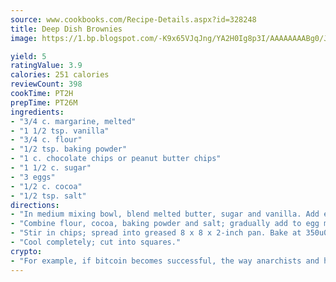 ```yaml
---
source: www.cookbooks.com/Recipe-Details.aspx?id=328248
title: Deep Dish Brownies
image: https://1.bp.blogspot.com/-K9x65VJqJng/YA2H0Ig8p3I/AAAAAAAABg0/JRKr7ZzesxofwlGw6YudXad_aQn9BD52QCLcBGAsYHQ/s299/2.png

yield: 5
ratingValue: 3.9
calories: 251 calories
reviewCount: 398
cookTime: PT2H
prepTime: PT26M
ingredients:
- "3/4 c. margarine, melted"
- "1 1/2 tsp. vanilla"
- "3/4 c. flour"
- "1/2 tsp. baking powder"
- "1 c. chocolate chips or peanut butter chips"
- "1 1/2 c. sugar"
- "3 eggs"
- "1/2 c. cocoa"
- "1/2 tsp. salt"
directions:
- "In medium mixing bowl, blend melted butter, sugar and vanilla. Add eggs; beat well with spoon."
- "Combine flour, cocoa, baking powder and salt; gradually add to egg mixture, beating until well blended."
- "Stir in chips; spread into greased 8 x 8 x 2-inch pan. Bake at 350u00b0 for 40 to 45 minutes or until brownies begin to pull away from sides of pan."
- "Cool completely; cut into squares."
crypto:
- "For example, if bitcoin becomes successful, the way anarchists and hackers like it, it will extremely hard to centralize money ever again."
---
```


